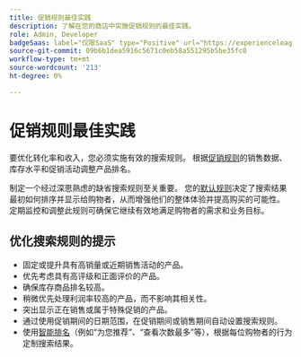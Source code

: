 ```yaml
---
title: 促销规则最佳实践
description: 了解在您的商店中实施促销规则的最佳实践。
role: Admin, Developer
badgeSaas: label="仅限SaaS" type="Positive" url="https://experienceleague.adobe.com/zh-hans/docs/commerce/user-guides/product-solutions" tooltip="仅适用于Adobe Commerce as a Cloud Service和Adobe Commerce Optimizer项目(Adobe管理的SaaS基础架构)。"
source-git-commit: 09b6b1dea5916c5671c0eb58a551295b5be35fc0
workflow-type: tm+mt
source-wordcount: '213'
ht-degree: 0%

---
```


# 促销规则最佳实践

要优化转化率和收入，您必须实施有效的搜索规则。 根据[促销规则](add.md#intelligent-ranking)的销售数据、库存水平和促销活动调整产品排名。

制定一个经过深思熟虑的缺省搜索规则至关重要。 您的[默认规则](overview.md#default-rule)决定了搜索结果最初如何排序并显示给购物者，从而增强他们的整体体验并提高购买的可能性。 定期监控和调整此规则可确保它继续有效地满足购物者的需求和业务目标。

## 优化搜索规则的提示

- 固定或提升具有高销量或近期销售活动的产品。
- 优先考虑具有高评级和正面评价的产品。
- 确保库存商品排名较高。
- 稍微优先处理利润率较高的产品，而不影响其相关性。
- 突出显示正在销售或属于特殊促销的产品。
- 通过使用促销期间的日期范围，在促销期间或销售期间自动设置搜索规则。
- 使用[智能排名](add.md#intelligent-ranking)（例如“为您推荐”、“查看次数最多”等），根据每位购物者的行为定制搜索结果。
